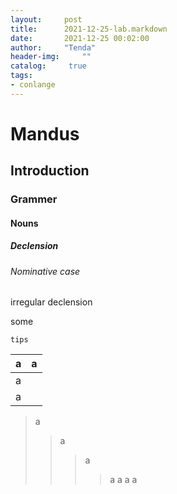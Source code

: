 ```yaml
---
layout:		post
title: 		2021-12-25-lab.markdown
date: 		2021-12-25 00:02:00
author:		"Tenda"
header-img: 	""
catalog:	 true
tags:
- conlange
---
```

# Mandus
## Introduction
### Grammer
#### Nouns
##### Declension
###### Nominative case
irregular declension

some
```
tips
```
|a|a|
|---|:---|
|a||
|a

>a
>>a
>>>a
>>>>a
>>>a
>>a
>a

